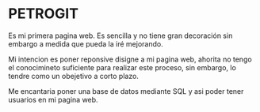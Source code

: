 # PETROGIT
Es mi primera pagina web. Es sencilla y no tiene gran decoración sin embargo a medida que pueda la iré mejorando.

Mi intencion es poner reponsive disigne a mi pagina web, ahorita no tengo el conocimineto suficiente para realizar este proceso, sin embargo, lo tendre como un obejetivo a corto plazo.

Me encantaria poner una base de datos mediante SQL y asi poder tener usuarios en mi pagina web.
